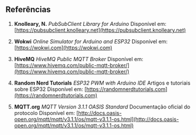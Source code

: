 ## Referências

1. **Knolleary, N.** *PubSubClient Library for Arduino* Disponível em: [https://pubsubclient.knolleary.net](https://pubsubclient.knolleary.net)

2. **Wokwi** *Online Simulator for Arduino and ESP32* Disponível em: [https://wokwi.com](https://wokwi.com)

3. **HiveMQ** *HiveMQ Public MQTT Broker* Disponível em: [https://www.hivemq.com/public-mqtt-broker/](https://www.hivemq.com/public-mqtt-broker/)

4. **Random Nerd Tutorials** *ESP32 PWM with Arduino IDE* Artigos e tutoriais sobre ESP32 Disponível em: [https://randomnerdtutorials.com](https://randomnerdtutorials.com)

5. **MQTT.org** *MQTT Version 3.1.1 OASIS Standard* Documentação oficial do protocolo Disponível em: [http://docs.oasis-open.org/mqtt/mqtt/v3.1.1/os/mqtt-v3.1.1-os.html](http://docs.oasis-open.org/mqtt/mqtt/v3.1.1/os/mqtt-v3.1.1-os.html)
